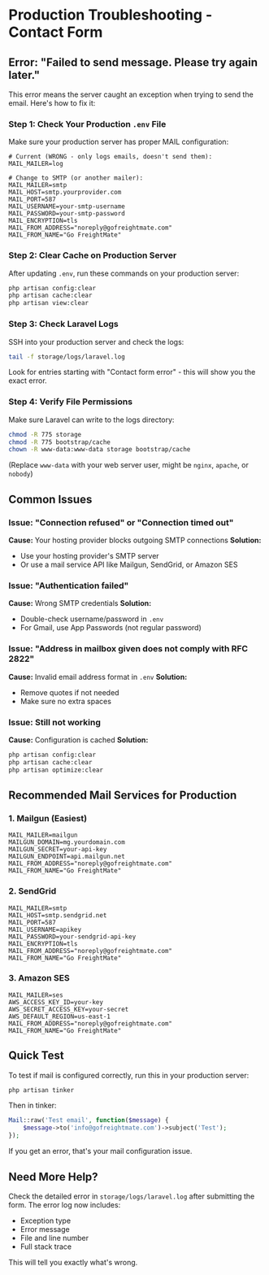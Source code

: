 # Production Troubleshooting - Contact Form

## Error: "Failed to send message. Please try again later."

This error means the server caught an exception when trying to send the email. Here's how to fix it:

### Step 1: Check Your Production `.env` File

Make sure your production server has proper MAIL configuration:

```env
# Current (WRONG - only logs emails, doesn't send them):
MAIL_MAILER=log

# Change to SMTP (or another mailer):
MAIL_MAILER=smtp
MAIL_HOST=smtp.yourprovider.com
MAIL_PORT=587
MAIL_USERNAME=your-smtp-username
MAIL_PASSWORD=your-smtp-password
MAIL_ENCRYPTION=tls
MAIL_FROM_ADDRESS="noreply@gofreightmate.com"
MAIL_FROM_NAME="Go FreightMate"
```

### Step 2: Clear Cache on Production Server

After updating `.env`, run these commands on your production server:

```bash
php artisan config:clear
php artisan cache:clear
php artisan view:clear
```

### Step 3: Check Laravel Logs

SSH into your production server and check the logs:

```bash
tail -f storage/logs/laravel.log
```

Look for entries starting with "Contact form error" - this will show you the exact error.

### Step 4: Verify File Permissions

Make sure Laravel can write to the logs directory:

```bash
chmod -R 775 storage
chmod -R 775 bootstrap/cache
chown -R www-data:www-data storage bootstrap/cache
```

(Replace `www-data` with your web server user, might be `nginx`, `apache`, or `nobody`)

## Common Issues

### Issue: "Connection refused" or "Connection timed out"

**Cause:** Your hosting provider blocks outgoing SMTP connections
**Solution:**

-   Use your hosting provider's SMTP server
-   Or use a mail service API like Mailgun, SendGrid, or Amazon SES

### Issue: "Authentication failed"

**Cause:** Wrong SMTP credentials
**Solution:**

-   Double-check username/password in `.env`
-   For Gmail, use App Passwords (not regular password)

### Issue: "Address in mailbox given does not comply with RFC 2822"

**Cause:** Invalid email address format in `.env`
**Solution:**

-   Remove quotes if not needed
-   Make sure no extra spaces

### Issue: Still not working

**Cause:** Configuration is cached
**Solution:**

```bash
php artisan config:clear
php artisan cache:clear
php artisan optimize:clear
```

## Recommended Mail Services for Production

### 1. Mailgun (Easiest)

```env
MAIL_MAILER=mailgun
MAILGUN_DOMAIN=mg.yourdomain.com
MAILGUN_SECRET=your-api-key
MAILGUN_ENDPOINT=api.mailgun.net
MAIL_FROM_ADDRESS="noreply@gofreightmate.com"
MAIL_FROM_NAME="Go FreightMate"
```

### 2. SendGrid

```env
MAIL_MAILER=smtp
MAIL_HOST=smtp.sendgrid.net
MAIL_PORT=587
MAIL_USERNAME=apikey
MAIL_PASSWORD=your-sendgrid-api-key
MAIL_ENCRYPTION=tls
MAIL_FROM_ADDRESS="noreply@gofreightmate.com"
MAIL_FROM_NAME="Go FreightMate"
```

### 3. Amazon SES

```env
MAIL_MAILER=ses
AWS_ACCESS_KEY_ID=your-key
AWS_SECRET_ACCESS_KEY=your-secret
AWS_DEFAULT_REGION=us-east-1
MAIL_FROM_ADDRESS="noreply@gofreightmate.com"
MAIL_FROM_NAME="Go FreightMate"
```

## Quick Test

To test if mail is configured correctly, run this in your production server:

```bash
php artisan tinker
```

Then in tinker:

```php
Mail::raw('Test email', function($message) {
    $message->to('info@gofreightmate.com')->subject('Test');
});
```

If you get an error, that's your mail configuration issue.

## Need More Help?

Check the detailed error in `storage/logs/laravel.log` after submitting the form. The error log now includes:

-   Exception type
-   Error message
-   File and line number
-   Full stack trace

This will tell you exactly what's wrong.

